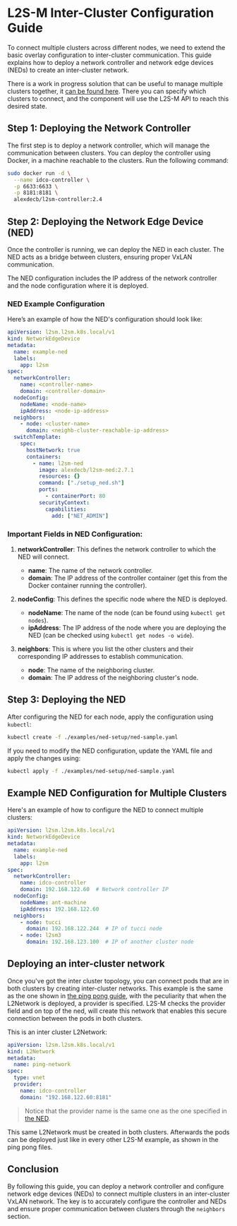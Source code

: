 # L2S-M Inter-Cluster Configuration Guide

To connect multiple clusters across different nodes, we need to extend the basic overlay configuration to inter-cluster communication. This guide explains how to deploy a network controller and network edge devices (NEDs) to create an inter-cluster network. 

There is a work in progress solution that can be useful to manage multiple clusters together, it [can be found here](https://github.com/Networks-it-uc3m/l2sm-md). There you can specify which clusters to connect, and the component will use the L2S-M API to reach this desired state. 

## Step 1: Deploying the Network Controller

The first step is to deploy a network controller, which will manage the communication between clusters. You can deploy the controller using Docker, in a machine reachable to the clusters. Run the following command:

```bash
sudo docker run -d \
  --name idco-controller \
  -p 6633:6633 \
  -p 8181:8181 \
  alexdecb/l2sm-controller:2.4
```


## Step 2: Deploying the Network Edge Device (NED)

Once the controller is running, we can deploy the NED in each cluster. The NED acts as a bridge between clusters, ensuring proper VxLAN communication.

The NED configuration includes the IP address of the network controller and the node configuration where it is deployed.

### NED Example Configuration

Here’s an example of how the NED's configuration should look like:

```yaml
apiVersion: l2sm.l2sm.k8s.local/v1
kind: NetworkEdgeDevice
metadata:
  name: example-ned
  labels:
    app: l2sm
spec:
  networkController:
    name: <controller-name>
    domain: <controller-domain>
  nodeConfig:
    nodeName: <node-name>
    ipAddress: <node-ip-address>
  neighbors:
    - node: <cluster-name>
      domain: <neighb-cluster-reachable-ip-address>
  switchTemplate:
    spec:
      hostNetwork: true
      containers:
        - name: l2sm-ned
          image: alexdecb/l2sm-ned:2.7.1
          resources: {}
          command: ["./setup_ned.sh"]
          ports:
            - containerPort: 80
          securityContext:
            capabilities:
              add: ["NET_ADMIN"]
```

### Important Fields in NED Configuration:

1. **networkController**: This defines the network controller to which the NED will connect.
    - **name**: The name of the network controller.
    - **domain**: The IP address of the controller container (get this from the Docker container running the controller).

2. **nodeConfig**: This defines the specific node where the NED is deployed.
    - **nodeName**: The name of the node (can be found using `kubectl get nodes`).
    - **ipAddress**: The IP address of the node where you are deploying the NED (can be checked using `kubectl get nodes -o wide`).

3. **neighbors**: This is where you list the other clusters and their corresponding IP addresses to establish communication.
    - **node**: The name of the neighboring cluster.
    - **domain**: The IP address of the neighboring cluster's node.


## Step 3: Deploying the NED

After configuring the NED for each node, apply the configuration using `kubectl`:

```bash
kubectl create -f ./examples/ned-setup/ned-sample.yaml
```

If you need to modify the NED configuration, update the YAML file and apply the changes using:

```bash
kubectl apply -f ./examples/ned-setup/ned-sample.yaml
```


## Example NED Configuration for Multiple Clusters

Here's an example of how to configure the NED to connect multiple clusters:

```yaml
apiVersion: l2sm.l2sm.k8s.local/v1
kind: NetworkEdgeDevice
metadata:
  name: example-ned
  labels:
    app: l2sm
spec:
  networkController:
    name: idco-controller
    domain: 192.168.122.60  # Network controller IP
  nodeConfig:
    nodeName: ant-machine
    ipAddress: 192.168.122.60
  neighbors:
    - node: tucci
      domain: 192.168.122.244  # IP of tucci node
    - node: l2sm3
      domain: 192.168.123.100  # IP of another cluster node
```

## Deploying an inter-cluster network

Once you've got the inter cluster topology, you can connect pods that are in both clusters by creating inter-cluster networks. This example is the same as the one shown in [the ping pong guide](../ping-pong/), with the peculiarity that when the L2Network is deployed, a provider is specified. L2S-M checks the provider field and on top of the ned, will create this network that enables this secure connection between the pods in both clusters.

This is an inter cluster L2Network:

```yaml
apiVersion: l2sm.l2sm.k8s.local/v1
kind: L2Network
metadata:
  name: ping-network
spec:
  type: vnet
  provider:
    name: idco-controller
    domain: "192.168.122.60:8181"
```
> Notice that the provider name is the same one as the one specified in [the NED](#example-ned-configuration-for-multiple-clusters).


This same L2Network must be created in both clusters. Afterwards the pods can be deployed just like in every other L2S-M example, as shown in the ping pong files.

## Conclusion

By following this guide, you can deploy a network controller and configure network edge devices (NEDs) to connect multiple clusters in an inter-cluster VxLAN network. The key is to accurately configure the controller and NEDs and ensure proper communication between clusters through the `neighbors` section.
